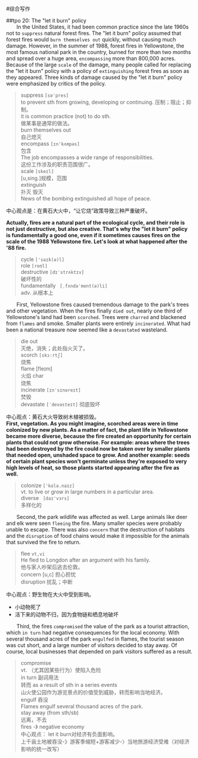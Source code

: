 #综合写作

##tpo 20: The "let it burn" policy  
&emsp;&emsp;In the United States, it had been common practice since the late 1960s not to `suppress` natural forest fires. The "let it burn" policy assumed that forest fires would `burn themselves out` quickly, without causing much damage. However, in the summer of 1988, forest fires in Yellowstone, the most famous national park in the country, burned for more than two months and spread over a huge area, `encompassing` more than 800,000 acres. Because of the large `scale` of the damage, many people called for replacing the "let it burn" policy with a policy of `extinguishing` forest fires as soon as they appeared. Three kinds of damage caused by the "let it burn" policy were emphasized by critics of the policy.  
> suppress `[sə'pres]`  
> to prevent sth from growing, developing or continuing. 压制；阻止；抑制。  
> it is common practice (not) to do sth.  
> 做某事是通常的做法。  
> burn themselves out  
> 自己熄灭  
> encompass `[ɪn'kʌmpəs]`  
> 包含  
> The job encompasses a wide range of responsibilities.  
> 这份工作涉及的职责范围很广。  
> scale `[skeɪl]`  
> [u,sing.]规模，范围  
> extinguish  
> 扑灭
> 毁灭  
> News of the bombing extinguished all hope of peace.  

中心观点是：在黄石大火中，“让它烧”政策导致三种严重破坏。

**Actually, fires are a natural part of the ecological cycle, and their role is not just destructive, but also creative. That's why the "let it burn" policy is fundamentally a good one, even if it sometimes causes fires on the scale of the 1988 Yellowstone fire. Let's look at what happened after the '88 fire.**  
> cycle `['saɪk(ə)l]`  
> role `[roʊl]`  
> destructive `[dɪˈstrʌktɪv]`  
> 破坏性的  
> fundamentally ` [ˌfʌndəˈment(ə)li]`  
> adv. 从根本上  


&emsp;&emsp;First, Yellowstone fires caused tremendous damage to the park's trees and other vegetation. When the fires finally `died out`, nearly one third of Yellowstone's land had been `scorched`. Trees were `charred` and blackened from `flames` and smoke. Smaller plants were entirely `incinerated`. What had been a national treasure now seemed like a `devastated` wasteland.  
> die out  
> 灭绝，消失；此处指火灭了。  
> scorch `[skɔːrtʃ]`  
> 烧焦  
> flame [fleɪm]  
> 火焰
> char  
> 烧焦  
> incinerate `[ɪnˈsɪnəreɪt]`  
> 焚毁  
> devastate  `[ˈdevəsteɪt]`
> 彻底毁坏  

中心观点：黄石大火导致树木植被损毁。  
**First, vegetation. As you might imagine, scorched areas were in time colonized by new plants. As a matter of fact, the plant life in Yellowstone became more diverse, because the fire created an opportunity for certain plants that could not grow otherwise. For example: areas where the trees had been destroyed by the fire could now be taken over by smaller plants that needed open, unshaded space to grow. And another example: seeds of certain plant species won't germinate unless they're exposed to very high levels of heat, so those plants started appearing after the fire as well.**  
> colonize `['kɑlə.naɪz]`  
> vt. to live or grow in large numbers in a particular area.  
> diverse ` [daɪ'vɜrs]`  
> 多样化的

&emsp;&emsp;Second, the park wildlife was affected as well. Large animals like deer and elk were seen `fleeing` the fire. Many smaller species were probably unable to escape. There was also `concern` that the destruction of habitats and the `disruption` of food chains would make it impossible for the animals that survived the fire to return.  
> flee `vt,vi`  
> He fled to Longdon after an argument with his family.  
> 他与家人吵架后逃去伦敦。  
> concern [u,c]
> 担心担忧  
> disruption 
> 扰乱；中断

中心观点：野生物在大火中受到影响。  
- 小动物死了  
- 活下来的动物不归，因为食物链和栖息地破坏

&emsp;&emsp;Third, the fires `compromised` the value of the park as a tourist attraction, which `in turn` had negative consequences for the local economy. With several thousand acres of the park `engulfed` in flames, the tourist season was cut short, and a large number of visitors decided to stay away. Of course, local businesses that depended on park visitors suffered as a result.  
> compromise  
> vt. （尤其因某些行为）使陷入危险  
> in turn 副词用法  
> 转而 as a result of sth in a series events  
> 山火使公园作为游览景点的价值受到威胁，转而影响当地经济。  
> engulf 吞没  
> Flames engulf several thousand acres of the park.  
> stay away (from sth/sb)  
> 远离，不去  
> fires -》 negative economy  
 中心观点： let it burn对经济有负面影响。  
 上千亩土地被吞没-》游客季缩短+游客减少-〉当地旅游经济受难（对经济影响的统一改写）  